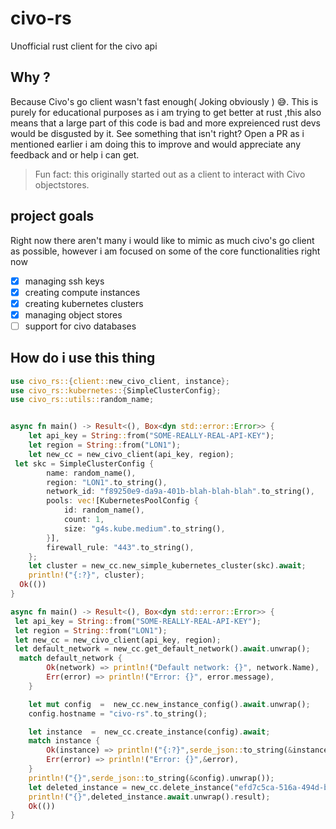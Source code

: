 # civo-rs
Unofficial rust client for the civo api

## Why ? 
Because Civo's go client wasn't fast enough( Joking obviously ) 😅. This is purely for educational purposes as i am trying to get better at rust ,this also means that a large part of this code is bad and more expreienced rust devs would be disgusted by it. See something that isn't right? Open a PR as i mentioned earlier i am doing this to improve and would appreciate any feedback and or help i can get. 

> Fun fact: this originally started out as a client to interact with Civo objectstores.

## project goals 

Right now there aren't many i would like to mimic as much civo's go client as possible, however i am focused on some of the core functionalities right now 

- [x] managing ssh keys
- [x] creating compute instances 
- [x] creating kubernetes clusters
- [x] managing object stores 
- [ ] support for civo databases

## How do i use this thing

```rust 
use civo_rs::{client::new_civo_client, instance};
use civo_rs::kubernetes::{SimpleClusterConfig};
use civo_rs::utils::random_name;


async fn main() -> Result<(), Box<dyn std::error::Error>> {
    let api_key = String::from("SOME-REALLY-REAL-API-KEY");
    let region = String::from("LON1");
    let new_cc = new_civo_client(api_key, region);
 let skc = SimpleClusterConfig {
        name: random_name(),
        region: "LON1".to_string(),
        network_id: "f89250e9-da9a-401b-blah-blah-blah".to_string(),
        pools: vec![KubernetesPoolConfig {
            id: random_name(),
            count: 1,
            size: "g4s.kube.medium".to_string(),
        }],
        firewall_rule: "443".to_string(),
    };
    let cluster = new_cc.new_simple_kubernetes_cluster(skc).await;
    println!("{:?}", cluster);
  Ok(())
}
```

```rust
async fn main() -> Result<(), Box<dyn std::error::Error>> {
 let api_key = String::from("SOME-REALLY-REAL-API-KEY");
 let region = String::from("LON1");
 let new_cc = new_civo_client(api_key, region);
 let default_network = new_cc.get_default_network().await.unwrap();
  match default_network {
        Ok(network) => println!("Default network: {}", network.Name),
        Err(error) => println!("Error: {}", error.message),
    }

    let mut config  =  new_cc.new_instance_config().await.unwrap();
    config.hostname = "civo-rs".to_string();

    let instance  =  new_cc.create_instance(config).await;
    match instance {
        Ok(instance) => println!("{:?}",serde_json::to_string(&instance)),
        Err(error) => println!("Error: {}",&error),
    }
    println!("{}",serde_json::to_string(&config).unwrap());
    let deleted_instance = new_cc.delete_instance("efd7c5ca-516a-494d-b8ac-8eabbc215fef");
    println!("{}",deleted_instance.await.unwrap().result);
    Ok(())
}
```




